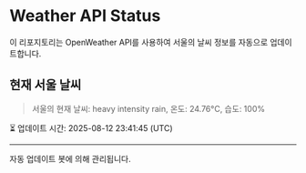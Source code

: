 
# Weather API Status

이 리포지토리는 OpenWeather API를 사용하여 서울의 날씨 정보를 자동으로 업데이트합니다.

## 현재 서울 날씨
> 서울의 현재 날씨: heavy intensity rain, 온도: 24.76°C, 습도: 100%

⏳ 업데이트 시간: 2025-08-12 23:41:45 (UTC)

---
자동 업데이트 봇에 의해 관리됩니다.
